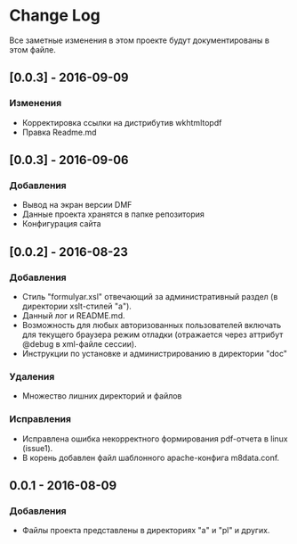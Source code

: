 # Change Log
Все заметные изменения в этом проекте будут документированы в этом файле.

## [0.0.3] - 2016-09-09
### Изменения
- Корректировка ссылки на дистрибутив wkhtmltopdf
- Правка Readme.md

## [0.0.3] - 2016-09-06
### Добавления
- Вывод на экран версии DMF
- Данные проекта хранятся в папке репозитория 
- Конфигурация сайта


## [0.0.2] - 2016-08-23
### Добавления
- Стиль "formulyar.xsl" отвечающий за административный раздел (в директории xslt-стилей "а").
- Данный лог и README.md.
- Возможность для любых авторизованных пользователей включать для текущего браузера режим отладки (отражается через аттрибут @debug в xml-файле сессии).
- Инструкции по установке и администрированию в директории "doc"

### Удаления
- Множество лишних директорий и файлов

### Исправления
- Исправлена ошибка некорректного формирования pdf-отчета в linux (issue1).
- В корень добавлен файл шаблонного apache-конфига m8data.conf.

## 0.0.1 - 2016-08-09
### Добавления
- Файлы проекта представлены в директориях "a" и "pl" и других.